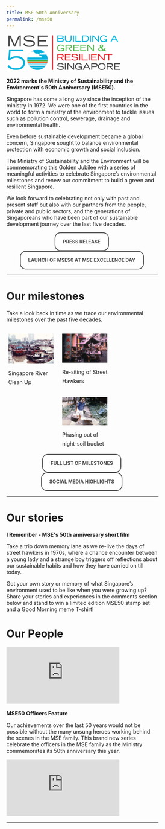 ```yaml
---
title: MSE 50th Anniversary
permalink: /mse50
---
```


<style>

/*--------------------------------------------------------------
STYLING FOR INTRO
--------------------------------------------------------------*/
 
.img-icon {
 max-width: 90% !important;
margin-top: 10px !important;
}

.mse50-logo {
 max-width: 75% !important;
 }
 
.column {
  float: left;
  width: 33%;
  margin: 5px;
}

.icon-desc {
 line-height: 1.5rem !important;
 margin: 10px 0px !important;
 }
 
/* Clear floats after the columns */
.row:after {
  content: "";
  display: table;
  clear: both;
}
 
@media screen and (max-width: 600px) {
  .column {
    width: 75%;
    margin-left: 12.5%;
  }
}

/*--------------------------------------------------------------
STYLING FOR TIMELINE
--------------------------------------------------------------*/
 
 *,
*:after, 
*:before {
-webkit-box-sizing: border-box; 
-moz-box-sizing: border-box; 
box-sizing: border-box;}

.container {
  margin: 50px auto;
  max-width: 1600px;
  padding: 30px 20px;

  position: relative;
}

.content img {
  max-width: 100%;
  margin-bottom: 10px
}
  
a {
  text-decoration: none;
}
  
.clearfix:after {
  content: " ";
  display: table;
  clear: both;
} 

@media (min-width: 768px) {
  .vertical-line::after {
    top: -10px;
    right: 50%;
    background-color: #a6a6a6;
    overflow: hidden;
    position: absolute;
    content: "";
    display: block;
    height: 10px;
    width: 10px;
    border-radius: 50%;
    margin-right: -5px;
  }
  .vertical-line::before {
    top: -10px;
    right: 50%;
    background-color: #a6a6a6;
    overflow: hidden;
    position: absolute;
    content: "";
    display: block;
    height: 100%;
    width: 2px;
    margin-right: -2px;
  }
  .vesti-date-wrapper::before {
    top: 50%;
    background-color: #a6a6a6;
    overflow: hidden;
    position: absolute;
    content: "";
    display: block;
    height: 2px;
    width: 100%;
    margin-top: -2px;
    z-index: -10;
  }
}
.vesti-col {
  width: 100%;
}

.timeline-post {
  position: relative;
}

.timeline-post:nth-child(odd) {
  margin-top: 20px;
}

.timeline-post:nth-child(even) {
  margin-bottom: 15px;
  margin-top: 100px;
}

.photo {
  position: relative;
}
/*Vesti date*/

.vesti-date-wrapper {
  position: absolute;
  right: 50%;
  margin-right: -25px;
  bottom: -25px;
}

.vesti-date-wrapper .vesti-date {
  width: 50px;
  height: 50px;
  text-align: center;
  background: #fff;
  padding-top: 14px;
  margin-bottom: 5px;
  border-width: 2px;
  border-style: solid;
  -webkit-border-radius: 50%;
  border-radius: 50%;
  border-color: #a6a6a6;
}

/* .vesti-date-wrapper .vesti-date .date {
  font-size: 1em;
  text-align: center;
  color: #2d3e4f;
  line-height: 0px;
  display: block;
} */

.vesti-date-wrapper .vesti-date .year {
  font-size: 1em;
  text-align: center;
  color: #2d3e4f;
  line-height: 15px;
  display: block;
  text-transform: uppercase;
}

.timeline-post:nth-child(2n+3) {
  clear: both;
}

.timeline-post:nth-child(odd) .vesti-date-wrapper .vesti-date {
  float: right;
}

.timeline-post:nth-child(even) {
  /*float: right;*/
  margin-bottom: 15px;
  margin-top: 20px;
}

.timeline-post:nth-child(even) .vesti-date-wrapper {
  bottom: -25px;
  right: 50%;
  margin-right: -25px;
}

/*Vesti typography*/

.vesti-desc {
  text-align: center;
}

.vesti-desc h2 {
  color: #2d3e4f;
  text-transform: uppercase;
  font-size: 1.2em;
  font-weight: 800;
  margin-top: 28px !important;
  margin-bottom: 15px;
  transition-delay: 0s;
  transition-duration: 0.2s;
  transition-property: all;
  transition-timing-function: ease-out;
  line-height: 1.5rem;
}

.owl-item .vesti-desc h2 {
  margin-top: 50px;
}

.vesti-desc h2:hover {
  color: #00b388 !important;
}

.vesti-desc p {
  color: #2d3e4f;
  font-size: 16px !important;
  font-weight: 400;
  line-height: 1.2rem;
  margin-top: 10px;
  margin-bottom: 12px !important;
}

@media (min-width: 768px) {
  #section_2 .owl-item {
    padding: 0 20px;
  }
  .post-type-archive-vesti .container {
    max-width: 1600px;
  }
  .archive .site-content {
    margin-top: 100px;
  }
  .vesti-col {
    width: 43%;
  }
  .timeline {
    margin-top: 20px;
    margin-bottom: 50px;
    padding-top: 20px;
  }
  .vesti-date-wrapper {
    position: absolute;
    right: 150px;
    margin-right: 0px;
    bottom: auto;
  }
  .timeline-post:nth-child(odd) {
    float: left;
    margin-top: 0;
  }
  .timeline-post:nth-child(even) {
    float: right;
    margin-bottom: 15px;
    margin-top: 50px;
  }
  .vesti-desc h2 {
    margin-bottom: 15px;
    margin-top: 20px;
    font-size: 20px;
  }
  .timeline-post:nth-child(odd) .vesti-date-wrapper {
    right: -75px;
    top: 55px;
  }
  .timeline-post:nth-child(even) .vesti-date-wrapper {
    left: -75px;
    bottom: 15px;
  }
  .timeline-post:nth-child(odd) .vesti-date-wrapper,
  .timeline-post:nth-child(even) .vesti-date-wrapper {
    width: 77px;
  }
}

@media (min-width: 850px) {
  .timeline-post:nth-child(odd) .vesti-date-wrapper {
    right: -80px;
  }
  .timeline-post:nth-child(even) .vesti-date-wrapper {
    left: -80px;
  }
  .timeline-post:nth-child(odd) .vesti-date-wrapper,
  .timeline-post:nth-child(even) .vesti-date-wrapper {
    width: 85px;
  }
}
  
  @media (min-width: 920px) {
  .timeline-post:nth-child(odd) .vesti-date-wrapper {
    right: -87px;
  }
  .timeline-post:nth-child(even) .vesti-date-wrapper {
    left: -87px;
  }
  .timeline-post:nth-child(odd) .vesti-date-wrapper,
  .timeline-post:nth-child(even) .vesti-date-wrapper {
    width: 85px;
  }
}

@media (min-width: 1023px) {
  .timeline-post:nth-child(odd) .vesti-date-wrapper {
    right: -65px;
  }
  .timeline-post:nth-child(even) .vesti-date-wrapper {
    left: -65px;
  }
  .timeline-post:nth-child(odd) .vesti-date-wrapper,
  .timeline-post:nth-child(even) .vesti-date-wrapper {
    width: 95px;
  }
}

@media (min-width: 1100px) {
  .timeline-post:nth-child(odd) .vesti-date-wrapper {
    right: -65px;
  }
  .timeline-post:nth-child(even) .vesti-date-wrapper {
    left: -65px;
  }
  .timeline-post:nth-child(odd) .vesti-date-wrapper,
  .timeline-post:nth-child(even) .vesti-date-wrapper {
    width: 100px;
  }
}
  
@media (min-width: 1200px) {

  .timeline-post:nth-child(odd) .vesti-date-wrapper {
    right: -70px;
    top: 55px;
  }
  .timeline-post:nth-child(even) .vesti-date-wrapper {
    left: -70px;
  }
  .timeline-post:nth-child(odd) .vesti-date-wrapper,
  .timeline-post:nth-child(even) .vesti-date-wrapper {
    width: 132px;
  }
  .owl-item .vesti-desc h2 {
    margin-top: 75px;
  }
}

  @media (min-width: 1280px) {
  
  /*  .timeline {
    margin-top: 40px;
  }*/
  .timeline-post:nth-child(even) {
    margin-top: 100px;
  }
  .vesti-date-wrapper .vesti-date {
    width: 88px;
    height: 88px;
    padding: 18px;
  }

  .vesti-date-wrapper .vesti-date .year {
    font-size: 1em;
    line-height: 50px;
  }
  
  .timeline-post:nth-child(odd) .vesti-date-wrapper {
    right: -102px;
    top: 55px;
  }
  .timeline-post:nth-child(even) .vesti-date-wrapper {
    left: -102px;
  }
  .timeline-post:nth-child(odd) .vesti-date-wrapper,
  .timeline-post:nth-child(even) .vesti-date-wrapper {
    width: 140px;
  }
}

@media (min-width: 1400px) {
  .timeline-post:nth-child(odd) .vesti-date-wrapper {
    right: -102px;
    top: 55px;
  }
  .timeline-post:nth-child(even) .vesti-date-wrapper {
    left: -102px;
  }
  .timeline-post:nth-child(odd) .vesti-date-wrapper,
  .timeline-post:nth-child(even) .vesti-date-wrapper {
    width: 146px;
  }
}

@media (min-width: 1500px) {
  .timeline-post:nth-child(odd) .vesti-date-wrapper {
    right: -100px;
    top: 55px;
  }
  .timeline-post:nth-child(even) .vesti-date-wrapper {
    left: -100px;
  }
  .timeline-post:nth-child(odd) .vesti-date-wrapper,
  .timeline-post:nth-child(even) .vesti-date-wrapper {
    width: 155px;
  }
}

@media (min-width: 1600px) {
  .timeline-post:nth-child(odd) .vesti-date-wrapper {
    right: -100px;
    top: 55px;
  }
  .timeline-post:nth-child(even) .vesti-date-wrapper {
    left: -100px;
  }
  .timeline-post:nth-child(odd) .vesti-date-wrapper,
  .timeline-post:nth-child(even) .vesti-date-wrapper {
    width: 160px;
  }
}
/*--------------------------------------------------------------
STYLING FOR BUTTONS
--------------------------------------------------------------*/
 
.button {
  cursor: pointer;
  -webkit-backface-visibility: hidden;
  backface-visibility: hidden;
  font: inherit;
  border: none;
  position: relative;
  transition: 300ms ease;
  color: #484848 !important;
  text-transform: uppercase;
  background: #ffffff;
  padding: 15px 20px;
  border: 2px solid #484848;
  display: inline-block;
  transition: all 0.4s ease 0s;
  border-radius: 15px;
  font-weight: bold;
  text-decoration: none !important;
  font-size:0.9em;
}
.button:before {
  transition: 300ms ease;
  position: absolute;
  display: block;
  content: "";
  transform: translateZ(-40px);
  -webkit-backface-visibility: hidden;
  backface-visibility: hidden;
  height: calc(100% - 20px);
  width: calc(100% - 20px);
  border-radius: 100px;
  left: 10px;
  top: 16px;
}
.button:hover {
  transform: translateZ(55px);
  color: #ffffff !important;
  background: #4a96b0;
  border-color: #4a96b0 !important;
  transition: all 0.4s ease 0s;
  text-decoration: none;
}
.button:hover:before {
  transform: translateZ(-45px);
}
.button:active {
  transform: translateZ(20px);
}
.button:active:before {
  transform: translateZ(-20px);
  top: 10px;
}
	
/*--------------------------------------------------------------
STYLING FOR CARDS - ADDITIONAL RESOURCES
--------------------------------------------------------------*/
	
#resources-container > div > div > a > img {
    display: block;
    border: 0;
    max-width: 180px;
    max-height: auto;
    padding: 1em;
    border-radius: 15px 15px 0px 0px;
}

.card {
    flex: 1 0 500px;
    box-sizing: border-box;
    margin: 1em 0.5em;
    background: white;
    margin-bottom: 1em;
    border: 0.13em solid rgba(0,0,0,.1);
    border-radius: 15px;
    /* box-shadow: 2px 2px 6px 0px  rgba(0,0,0,0.3); */
}

.card a {
    color: inherit;
    text-decoration: none; /* no underline */
}

.card p,
.card-content h5 {
    padding: 1em;
    margin-top: 0.5em;
    margin-bottom: .5em;
    /* font-weight: bold; */
    color: inherit;
    text-decoration: none;
}

.card:hover {
    transition: all 0s ease-out;
    box-shadow: 0px 4px 8px rgba(38, 38, 38, 0.2);
    top: -4px;
    border: 2px solid #cccccc;
    background-color: white;
}

.card a:hover {
    color: black;
    text-decoration: none; /* no underline */
}

/* Flexbox stuff */

.cards {
    display: flex;
    flex-wrap: wrap;
    margin: 0 auto;
    /* padding: 0 1em; */
    text-align: center;
 }

@media screen and (min-width: 40em) {
  .card {
    max-width: calc(50% -  1em);
  }
}

@media screen and (min-width: 60em) {
  .card {
    max-width: calc(33% - 1em);
  }
}

@media screen and (max-width : 480px) {
	.card { 
    max-width: 100%; }
}
 
</style>

<img src="images/mse50/MSE50_Hori_Dark_RGB.png" alt="MSE50" class="mse50-logo"><br>
<p><b>2022 marks the Ministry of Sustainability and the Environment's 50th Anniversary (MSE50).</b></p>

<p>Singapore has come a long way since the inception of the ministry in 1972. We were one of the first countries in the world to form a ministry of the environment to tackle issues such as pollution control, sewerage, drainage and environmental health.</p>

<p>Even before sustainable development became a global concern, Singapore sought to balance environmental protection with economic growth and social inclusion.</p>

<p>The Ministry of Sustainability and the Environment will be commemorating this Golden Jubilee with a series of meaningful activities to celebrate Singapore’s environmental milestones  and renew our commitment to build a green and resilient Singapore.</p>

<p>We look forward to celebrating not only with past and present staff but also with our partners from the people, private and public sectors, and the generations of Singaporeans who have been part of our sustainable development journey over the last five decades.</p>

	
<div>
<center>
	  <a class="button" href="/resource-room/category/2022-04-01-mse-celebrates-50-years" target="_blank">Press Release</a>&nbsp; <a class="button" href="/resource-room/category/2022-04-01-opening-address-by-minister-at-mse-excellence-day" target="_blank">Launch of MSE50 at MSE Excellence Day</a>&nbsp;
</center>
</div>
  
  <hr> 
  

<h1>Our milestones</h1>

<p>Take a look back in time as we trace our environmental milestones over the past five decades.</p>
<div class="row">
 <div class="column">
 <img src="images/mse50/m4.jpg" class="img-icon" alt="MSE50"><br>
  <p class="icon-desc">Singapore River Clean Up<br></p>
 </div>
 <div class="column">
 <img src="images/mse50/m9.jpg" class="img-icon" alt="MSE50"><br>
  <p class="icon-desc">Re-siting of Street Hawkers<br></p>
 </div>
 <div class="column">
 <img src="images/mse50/m12.jpg" class="img-icon" alt="MSE50"><br>
  <p class="icon-desc">Phasing out of night-soil bucket<br></p>
 </div>
</div>


<div>
<center>
	  <a class="button" href="/mse50milestones" target="_blank">Full list of milestones</a>&nbsp; <a class="button" href="https://www.facebook.com/hashtag/mse50" target="_blank">Social Media Highlights</a>&nbsp;
</center>
</div>  
  
 
 <hr>


<h1>Our stories</h1>

<p><strong>I Remember - MSE's 50th anniversary short film</strong><p>

<p>Take a trip down memory lane as we re-live the days of street hawkers in 1970s, where a chance encounter between a young lady and a strange boy triggers off reflections about our sustainable habits and how they have carried on till today.</p>

<p>Got your own story or memory of what Singapore’s environment used to be like when you were growing up? Share your stories and experiences in the comments section below and stand to win a limited edition MSE50 stamp set and a Good Morning meme T-shirt! </p>
  
  
  
<h1>Our People</h1>

<iframe src="https://www.youtube.com/embed/ksnmTNMwvhM" title="YouTube video player" frameborder="0" allow="accelerometer; autoplay; clipboard-write; encrypted-media; gyroscope; picture-in-picture" allowfullscreen></iframe>

<p><strong>MSE50 Officers Feature</strong></p>
	
<p>Our achievements over the last 50 years would not be possible without the many unsung heroes working behind the scenes in the MSE family. This brand new series celebrate the officers in the MSE family as the Ministry commemorates its 50th anniversary this year. </p>

<iframe src="https://www.youtube.com/embed/lb9QPUAdCBo" title="YouTube video player" frameborder="0" allow="accelerometer; autoplay; clipboard-write; encrypted-media; gyroscope; picture-in-picture" allowfullscreen></iframe>


<hr> 

  





<!--

<h1>Our People</h1>

<i>Coming Soon: Video Series of MSE Officers</i>

<h1>Additional Resources</h1>
<br>
<div id="resources-container">
<h4>Learning Journeys</h4>
<div class="cards">
<div class="card">
        <a href="https://www.roots.gov.sg/places/places-landing/trails/singapore-river-walk" target="_blank">  
            <div class="card-content">
            <h5>Singapore River Walk</h5>
            </div>
          <img src="https://d33wubrfki0l68.cloudfront.net/a9154e74e9c95139dc8f60630dd4ee06387861a2/5f7f9/images/take-action-3.svg" alt="" style="width:300px;">
        </a>
    </div>
<div class="card">
        <a href="https://www.roots.gov.sg/places/places-landing/trails/Tampines-Heritage-Trail-Green-Spaces-Trail" target="_blank">  
            <div class="card-content">
            <h5>Green Spaces Trail</h5>
            </div>
          <img src="https://d33wubrfki0l68.cloudfront.net/a9154e74e9c95139dc8f60630dd4ee06387861a2/5f7f9/images/take-action-3.svg" alt="" style="width:300px;">
        </a>
    </div>	
</div>
	
<h4>Publications</h4>
<div class="cards">
  <div class="card">
        <a href="#" target="_blank">  
            <div class="card-content">
            <h5>NEA Hawker Book</h5>
            </div>
          <img src="https://d33wubrfki0l68.cloudfront.net/a9154e74e9c95139dc8f60630dd4ee06387861a2/5f7f9/images/take-action-3.svg" alt="" style="width:300px;">
        </a>
    </div>  
	<div class="card">
        <a href="#" target="_blank">  
            <div class="card-content">
            <h5>+65 Publication</h5>
            </div>
          <img src="https://d33wubrfki0l68.cloudfront.net/a9154e74e9c95139dc8f60630dd4ee06387861a2/5f7f9/images/take-action-3.svg" alt="" style="width:300px;">
        </a>
    </div>
</div>

-->	
	
<!-- container end dic -->


